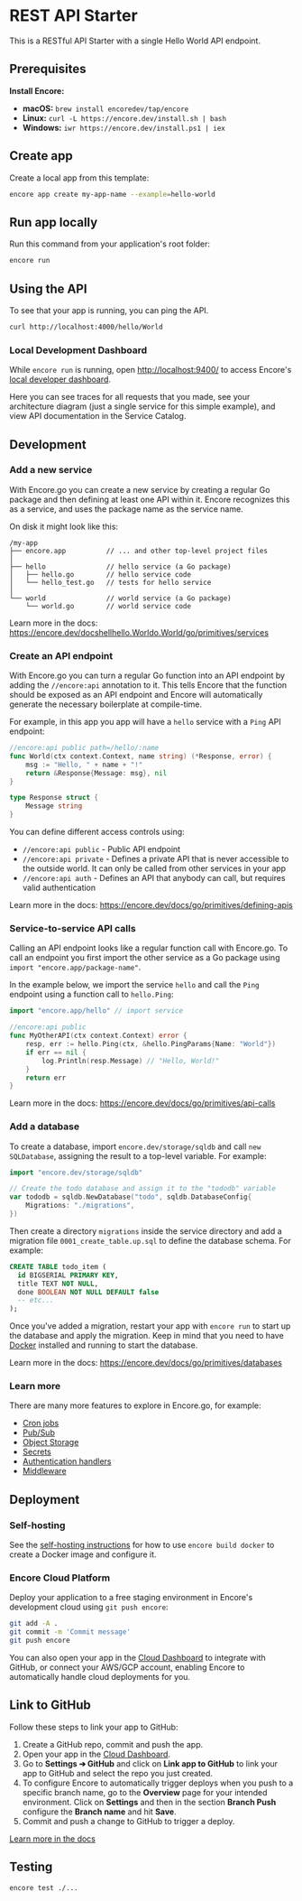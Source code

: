 # REST API Starter

This is a RESTful API Starter with a single Hello World API endpoint.

## Prerequisites 

**Install Encore:**
- **macOS:** `brew install encoredev/tap/encore`
- **Linux:** `curl -L https://encore.dev/install.sh | bash`
- **Windows:** `iwr https://encore.dev/install.ps1 | iex`

## Create app

Create a local app from this template:

```bash
encore app create my-app-name --example=hello-world
```

## Run app locally

Run this command from your application's root folder:

```bash
encore run
```
## Using the API

To see that your app is running, you can ping the API.

```bash
curl http://localhost:4000/hello/World
```

### Local Development Dashboard

While `encore run` is running, open [http://localhost:9400/](http://localhost:9400/) to access Encore's [local developer dashboard](https://encore.dev/docs/go/observability/dev-dash).

Here you can see traces for all requests that you made, see your architecture diagram (just a single service for this simple example), and view API documentation in the Service Catalog.

## Development

### Add a new service

With Encore.go you can create a new service by creating a regular Go package and then defining at least one API within it. Encore recognizes this as a service, and uses the package name as the service name.

On disk it might look like this:

```
/my-app
├── encore.app          // ... and other top-level project files
│
├── hello               // hello service (a Go package)
│   ├── hello.go        // hello service code
│   └── hello_test.go   // tests for hello service
│
└── world               // world service (a Go package)
    └── world.go        // world service code
```

Learn more in the docs: https://encore.dev/docshellhello.Worldo.World/go/primitives/services

### Create an API endpoint

With Encore.go you can turn a regular Go function into an API endpoint by adding the `//encore:api` annotation to it. This tells Encore that the function should be exposed as an API endpoint and Encore will automatically generate the necessary boilerplate at compile-time.

For example, in this app you app will have a `hello` service with a `Ping` API endpoint:

```go
//encore:api public path=/hello/:name
func World(ctx context.Context, name string) (*Response, error) {
	msg := "Hello, " + name + "!"
	return &Response{Message: msg}, nil
}

type Response struct {
	Message string
}
```

You can define different access controls using:
- `//encore:api public` - Public API endpoint
- `//encore:api private` - Defines a private API that is never accessible to the outside world. It can only be called from other services in your app
- `//encore:api auth` - Defines an API that anybody can call, but requires valid authentication

Learn more in the docs: https://encore.dev/docs/go/primitives/defining-apis

### Service-to-service API calls

Calling an API endpoint looks like a regular function call with Encore.go. To call an endpoint you first import the other service as a Go package using `import "encore.app/package-name"`.

In the example below, we import the service `hello` and call the `Ping` endpoint using a function call to `hello.Ping`:

```go
import "encore.app/hello" // import service

//encore:api public
func MyOtherAPI(ctx context.Context) error {
    resp, err := hello.Ping(ctx, &hello.PingParams{Name: "World"})
    if err == nil {
        log.Println(resp.Message) // "Hello, World!"
    }
    return err
}
```

Learn more in the docs: https://encore.dev/docs/go/primitives/api-calls

### Add a database

To create a database, import `encore.dev/storage/sqldb` and call `new SQLDatabase`, assigning the result to a top-level variable. For example:

```go
import "encore.dev/storage/sqldb"

// Create the todo database and assign it to the "tododb" variable
var tododb = sqldb.NewDatabase("todo", sqldb.DatabaseConfig{
	Migrations: "./migrations",
})
```

Then create a directory `migrations` inside the service directory and add a migration file `0001_create_table.up.sql` to define the database schema. For example:

```sql
CREATE TABLE todo_item (
  id BIGSERIAL PRIMARY KEY,
  title TEXT NOT NULL,
  done BOOLEAN NOT NULL DEFAULT false
  -- etc...
);
```

Once you've added a migration, restart your app with `encore run` to start up the database and apply the migration. Keep in mind that you need to have [Docker](https://docker.com) installed and running to start the database.

Learn more in the docs: https://encore.dev/docs/go/primitives/databases

### Learn more

There are many more features to explore in Encore.go, for example:

- [Cron jobs](https://encore.dev/docs/go/primitives/cron-jobs)
- [Pub/Sub](https://encore.dev/docs/go/primitives/pubsub)
- [Object Storage](https://encore.dev/docs/go/primitives/object-storage)
- [Secrets](https://encore.dev/docs/go/primitives/secrets)
- [Authentication handlers](https://encore.dev/docs/go/develop/auth)
- [Middleware](https://encore.dev/docs/go/develop/middleware)

## Deployment

### Self-hosting

See the [self-hosting instructions](https://encore.dev/docs/go/self-host/docker-build) for how to use `encore build docker` to create a Docker image and configure it.

### Encore Cloud Platform

Deploy your application to a free staging environment in Encore's development cloud using `git push encore`:

```bash
git add -A .
git commit -m 'Commit message'
git push encore
```

You can also open your app in the [Cloud Dashboard](https://app.encore.dev) to integrate with GitHub, or connect your AWS/GCP account, enabling Encore to automatically handle cloud deployments for you.

## Link to GitHub

Follow these steps to link your app to GitHub:

1. Create a GitHub repo, commit and push the app.
2. Open your app in the [Cloud Dashboard](https://app.encore.dev).
3. Go to **Settings ➔ GitHub** and click on **Link app to GitHub** to link your app to GitHub and select the repo you just created.
4. To configure Encore to automatically trigger deploys when you push to a specific branch name, go to the **Overview** page for your intended environment. Click on **Settings** and then in the section **Branch Push** configure the **Branch name** and hit **Save**.
5. Commit and push a change to GitHub to trigger a deploy.

[Learn more in the docs](https://encore.dev/docs/platform/integrations/github)

## Testing

```bash
encore test ./...
```